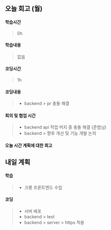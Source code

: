 ## 오늘 회고 (월)

#### 학습시간   
> 0h

#### 학습내용   
> 없음

#### 코딩시간
> 1h

#### 코딩내용
> * backend > pr 충돌 해결

#### 회의 및 협업 시간
> * backend api 작업 머지 중 충돌 해결 (준범님)
> * backend > 향후 개선 및 기능 개발 논의

#### 오늘 시간 계획에 대한 회고
> 

## 내일 계획

#### 학습
> * 크롱 프론트엔드 수업

#### 코딩 
> * 서버 배포
> * backend > test 
> * backend > server > https 적용